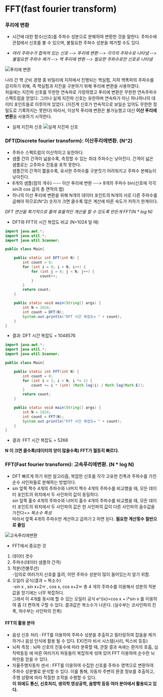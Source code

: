 # FFT(fast fourier transform)

### **푸리에 변환** 
- 시간에 대한 함수(신호)를 주파수 성분으로 분해하여 변환한 것을 말한다. 주파수에 관점에서 신호를 볼 수 있으며, 불필요한 주파수 성분을 제거할 수도 있다.<br>

- *여러 주파수가 합쳐져 있는 신호* --> *푸리에 변환* --> *각각의 주파수로 나타냄* --> *불필요한 주파수 제거* --> *역 푸리에 변환* --> *필요한 주파수로만 신호로 나타냄*

![푸리에 변환](https://github.com/woojingjing/woojingjing.github.io/blob/main/%EC%BA%A1%EC%B2%98%202023-05-04%20092228.png)

나라 간 핵 군비 경쟁 중 비밀리에 지하에서 진행되는 핵실험, 지하 핵폭파의 주파수를 감지하기 위해, 즉 핵실험과 지진을 구분하기 위해 푸리에 변환을 사용하였다.<br>
처음에는 지진파 신호를 무한한 연속파로 가정하였고 푸리에 변환은 무한한 연속주파수 스펙트럼을 얻었다. 그러나 실제 지진파 신호는 유한하며 연속파가 아닌 하나하나의 데이터 포인트들로 이루어져 있었다. (지진계 신호가 연속적으로 보일순 있어도 무한한 정밀도로 기록하지는 못한다)
따라서, 이상적 푸리에 변환은 불가능했고 대신 **이산 푸리에 변환**을 사용하기 시작한다. <br>
- 실제 지진파 신호
![실제 지진파 신호](https://github.com/woojingjing/woojingjing.github.io/blob/main/%EC%BA%A1%EC%B2%98%202023-05-04%20094410.png)

### **DFT(Discrete fourier transform): 이산푸리에변환. (N^2)**
- 주파수 스펙트럼이 이산적이고 유한하다.<br>
- 샘플 간의  간격이 넓을수록, 측정할 수 있는 최대 주파수는 낮아진다. 간격이 넓은 샘플로는 고주파수 진동을 포착 못한다.<br>
샘플간의 간격이 짧을수록, 유사한 주파수를 구분짓기 어려워지고 주파수 분해능이 낮아진다.<br>
- 8개의 샘플(점의 개수) ---- 이산 푸리에 변환 --->  8개의 주파수 bin(신호에 각각 sin과 cos 곱의 총 면적의 합)<br>
- 하나의 이산 푸리에 변환을 위해 N개의 데이터 포인트의 N개의 서로 다른 주파수를 곱해야 하므로(N^2) 숫자가 크면 클수록 많은 계산에 따른 속도가 저하가 한계이다.

*DFT 연산을 획기적으로 줄여 효율적인 계산을 할 수 있도록 만든게 FFT(N * log N)* 

- DFT와 FFT의 시간 복잡도 비교 (N=1024 일 때)
```java
import java.awt.*;
import java.util.*;
import java.util.Scanner;

public class Main{

    public static int DFT(int N) {
        int count = 0;
        for (int i = 0; i < N; i++) {
            for (int j = 0; j < N; j++) {
                count++;
            }
        }
        return count;
    }

    public static void main(String[] args) {
        int N = 1024;
        int count = DFT(N);
        System.out.println("DFT 시간 복잡도= " + count);
    }
}
```
- 결과: DFT 시간 복잡도 = 1048576

```java
import java.awt.*;
import java.util.*;
import java.util.Scanner;

public class Main{

    public static int FFT(int N) {
        int count = 0;
        for (int i = 1; i < N; i *= 2) {
            count += i * (int) (Math.log(i) / Math.log(Math.E));
        }
        return count;
    }

    public static void main(String[] args) {
        int N = 1024;
        int count = FFT(N);
        System.out.println("FFT 시간 복잡도= " + count);
    }
}
```
- 결과: FFT 시간 복잡도 = 5268

**N 이 크면 클수록(데이터의 양이 많을수록) FFT가 월등히 빠르다.**

### **FFT(Fast fourier transform): 고속푸리에변환. (N * log N)**
- DFT 빠르게 하기 위한 알고리즘, 복잡한 신호를 각각 고유한 진폭과 주파수를 가진 순수 사인파들로 분해하는 방법이다.<br>
- sin 앞쪽 짝수 4개의 주파수와  나머지 짝수 4개의 주파수를 비교했을 때, 모든 데이터 포인트의 위치에서 두 사인파의 값이 동일하다.<br>
sin 앞쪽 홀수 4개의 주파수와  나머지 홀수 4개의 주파수를 비교했을 때, 모든 데이터 포인트의 위치에서 두 사인파의 값은 한 사인파의 값이 다른 사인파의 음수값을 가진다=> *복소수 특성*<br> 
따라서 앞쪽 4개의 주파수만 계산하고 곱하기 2 하면 된다. **필요한 계산횟수 절반으로 줄임** 

![고속푸리에변환](https://github.com/woojingjing/woojingjing.github.io/blob/main/%EC%BA%A1%EC%B2%98%202023-05-04%20144648.png)

- FFT에서 중요한 것
1. 데이터 갯수
2. 주파수(데이터 샘플의 간격)
3. 적분(컨볼루션)<br>
-임의로 여러가지 신호를 흘려, 어떤 주파수 성분이 많이 들어있는지 알기 위함.
4. 오일러 공식(결과 = 복소수)<br>
-sin x , sin x+2ㅠ , cos x, cos x+2ㅠ 총 4 개의 주파수를 이용해서 성분의 적분값을 얻기에는 너무 복잡하다.<br>
그래서 이 4개를 동시에 할 수 있는 오일러 공식 e^{ix}=cos x + i*sin x 를 이용하여 좀 더 편하게 구할 수 있다. 결과값은 복소수가 나온다. (실수부는 코사인파의 진폭, 허수부는 사인파의 진폭)


#### **FFT의 활용 분야**
- 음성 신호 처리 : FFT를 이용하여 주파수 성분을 추출하고 필터링하여 잡음을 제거하거나 음성 인식에 활용 될 수 있다. EX)전자 비서 시스템(시리, 빅스비 등등)
- 뇌파 측정 : 뇌파 신호의 진동수에 따라 분류할 때, 관찰 결과 속에는 환자의 호흡, 심작박동등 에 따른 여러가지 파동들이 복잡하게 섞여 있어 FFT 이용하여 순수한 뇌파만을 얻을 수 있다. 
- 자율주행자동차 센서 : FFT를 이용하여 수집한 신호를 주파수 영역으로 변환하여 주파수 성분별로 분석할 수 있다. 이를 통해, 자동차 주변의 환경 정보를 추출하고, 주행 상황에 따라 적절한 조작을 수행할 수 있다.<br>
**이 외에도 통신, 신호처리, 생의학 영상공학, 음향학 등등 여러 분야에서 활용되고 있다.**
